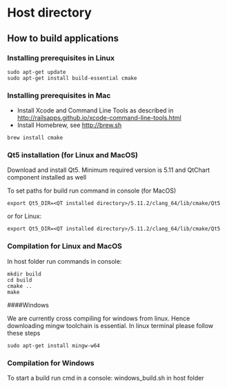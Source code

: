 # Host directory

## How to build applications

### Installing prerequisites in Linux

```
sudo apt-get update
sudo apt-get install build-essential cmake
```

### Installing prerequisites in Mac

* Install Xcode and Command Line Tools as described in http://railsapps.github.io/xcode-command-line-tools.html
* Install Homebrew, see http://brew.sh

```
brew install cmake
```

### Qt5 installation (for Linux and MacOS)

Download and install Qt5. Minimum required version is 5.11 and QtChart component installed as well

To set paths for build run command in console (for MacOS)
```
export Qt5_DIR=<QT installed directory>/5.11.2/clang_64/lib/cmake/Qt5
```

or for Linux:
```
export Qt5_DIR=<QT installed directory>/5.11.2/clang_64/lib/cmake/Qt5
```


### Compilation for Linux and MacOS
In host folder run commands in console:

```
mkdir build
cd build
cmake ..
make
```


####Windows

We are currently cross compiling for windows from linux. Hence downloading mingw toolchain is essential. In linux terminal please follow these steps
```
sudo apt-get install mingw-w64
```

### Compilation for Windows
To start a build run cmd in a console: windows_build.sh in host folder

